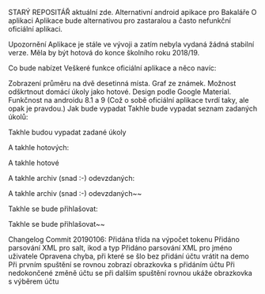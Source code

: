 STARÝ REPOSITÁŘ
aktuální zde.
Alternativní android apikace pro Bakaláře
O aplikaci
Aplikace bude alternativou pro zastaralou a často nefunkční oficiální aplikaci.

Upozornění
Aplikace je stále ve vývoji a zatím nebyla vydaná žádná stabilní verze. Měla by být hotová do konce školního roku 2018/19.

Co bude nabízet
Veškeré funkce oficiální aplikace a něco navíc:

Zobrazení průměru na dvě desetinná místa.
Graf ze známek.
Možnost odškrtnout domácí úkoly jako hotové.
Design podle Google Material.
Funkčnost na androidu 8.1 a 9 (Což o sobě oficiální aplikace tvrdí taky, ale opak je pravdou.)
Jak bude vypadat
Takhle bude vypadat seznam zadaných úkolů:

Takhle budou vypadat zadané úkoly

A takhle hotových:

A takhle hotové

A takhle archiv (snad :-) odevzdaných:

A takhle archiv (snad :-) odevzdaných~~

Takhle se bude přihlašovat:

Takhle se bude přihlašovat~~

Changelog
Commit 20190106:
Přidána třída na výpočet tokenu
Přidáno parsování XML pro salt, ikod a typ
Přidáno parsování XML pro jméno uživatele
Opravena chyba, při které se šlo bez přidání účtu vrátit na demo
Při prvním spuštění se rovnou zobrazí obrazkovka s přidáním účtu
Při nedokončené změně účtu se při dalším spuštění rovnou ukáže obrazkovka s výběrem účtu

